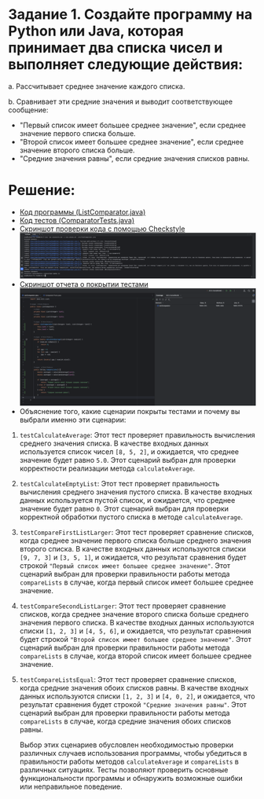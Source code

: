 # Задание 1. Создайте программу на Python или Java, которая принимает два списка чисел и выполняет следующие действия:

a. Рассчитывает среднее значение каждого списка.

b. Сравнивает эти средние значения и выводит соответствующее сообщение:
- "Первый список имеет большее среднее значение", если среднее значение первого списка больше.
- "Второй список имеет большее среднее значение", если среднее значение второго списка больше.
- "Средние значения равны", если средние значения списков равны.
 
# Решение:

- [Код программы (ListComparator.java)](https://github.com/Den-88/testing/blob/homework_6/HomeWork6/src/ListComparator.java)
- [Код тестов (ComparatorTests.java)](https://github.com/Den-88/testing/blob/homework_6/HomeWork6/test/ComparatorTests.java)
- [Скриншот проверки кода с помощью Checkstyle](https://github.com/Den-88/testing/blob/homework_6/HomeWork6/checkstyle_screenshot.png)
![Скриншот проверки кода с помощью Checkstyle](https://github.com/Den-88/testing/blob/homework_6/HomeWork6/checkstyle_screenshot.png)
- [Скриншот отчета о покрытии тестами](https://github.com/Den-88/testing/blob/homework_6/HomeWork6/tests_caverage_screenshot.png)
![Скриншот отчета о покрытии тестами](https://github.com/Den-88/testing/blob/homework_6/HomeWork6/tests_caverage_screenshot.png)
- Объяснение того, какие сценарии покрыты тестами и почему вы выбрали именно эти сценарии:
1. `testCalculateAverage`: Этот тест проверяет правильность вычисления среднего значения списка. В качестве входных данных используется список чисел `[8, 5, 2]`, и ожидается, что среднее значение будет равно `5.0`. Этот сценарий выбран для проверки корректности реализации метода `calculateAverage`.

2. `testCalculateEmptyList`: Этот тест проверяет правильность вычисления среднего значения пустого списка. В качестве входных данных используется пустой список, и ожидается, что среднее значение будет равно `0`. Этот сценарий выбран для проверки корректной обработки пустого списка в методе `calculateAverage`.

3. `testCompareFirstListLarger`: Этот тест проверяет сравнение списков, когда среднее значение первого списка больше среднего значения второго списка. В качестве входных данных используются списки `[9, 7, 3]` и `[3, 5, 1]`, и ожидается, что результат сравнения будет строкой `"Первый список имеет большее среднее значение"`. Этот сценарий выбран для проверки правильности работы метода `compareLists` в случае, когда первый список имеет большее среднее значение.

4. `testCompareSecondListLarger`: Этот тест проверяет сравнение списков, когда среднее значение второго списка больше среднего значения первого списка. В качестве входных данных используются списки `[1, 2, 3]` и `[4, 5, 6]`, и ожидается, что результат сравнения будет строкой `"Второй список имеет большее среднее значение"`. Этот сценарий выбран для проверки правильности работы метода `compareLists` в случае, когда второй список имеет большее среднее значение.

5. `testCompareListsEqual`: Этот тест проверяет сравнение списков, когда средние значения обоих списков равны. В качестве входных данных используются списки `[1, 2, 3]` и `[4, 0, 2]`, и ожидается, что результат сравнения будет строкой `"Средние значения равны"`. Этот сценарий выбран для проверки правильности работы метода `compareLists` в случае, когда средние значения обоих списков равны.

   Выбор этих сценариев обусловлен необходимостью проверки различных случаев использования программы, чтобы убедиться в правильности работы методов `calculateAverage` и `compareLists` в различных ситуациях. Тесты позволяют проверить основные функциональности программы и обнаружить возможные ошибки или неправильное поведение.

